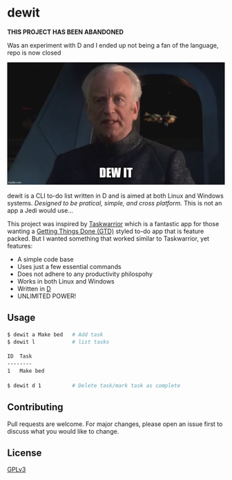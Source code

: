 # dewit

**THIS PROJECT HAS BEEN ABANDONED**

Was an experiment with D and I ended up not being a fan of the language, repo is now closed

![dewit_meme.](images/dewit_meme.jpg)

dewit is a CLI to-do list written in D and is aimed at both Linux and Windows systems. *Designed to be pratical, simple, and cross platform.* This is not an app a Jedi would use...

This project was inspired by [Taskwarrior](https://taskwarrior.org/) which is a fantastic app for those wanting a [Getting Things Done (GTD)](https://gettingthingsdone.com/) styled to-do app that is feature packed. But I wanted something that worked similar to Taskwarrior, yet features:

* A simple code base 
* Uses just a few essential commands
* Does not adhere to any productivity philospohy 
* Works in both Linux and Windows
* Written in [D](https://dlang.org/)
* UNLIMITED POWER!


## Usage

```Bash
$ dewit a Make bed   # Add task
$ dewit l            # list tasks

ID  Task
--------
1   Make bed

$ dewit d 1          # Delete task/mark task as complete
```

## Contributing

Pull requests are welcome. For major changes, please open an issue first to discuss what you would like to change.


## License
[GPLv3](https://choosealicense.com/licenses/gpl-3.0/)
